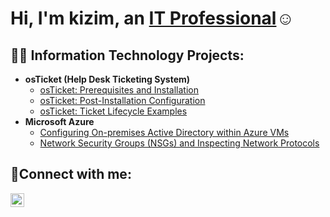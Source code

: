 <h1>Hi, I'm kizim, an <a href="https://linkedin.com/in/kizim">IT Professional</a>☺</h1>

<h2>👨‍💻 Information Technology Projects:</h2>

- <b>osTicket (Help Desk Ticketing System)</b>
  - [osTicket: Prerequisites and Installation](https://github.com/KizimG/osticket-prereqs)
  - [osTicket: Post-Installation Configuration](https://github.com/KizimG/post-install-config)
  - [osTicket: Ticket Lifecycle Examples](https://github.com/KizimG/ticket-lifecycle)
- <b>Microsoft Azure</b>
  - [Configuring On-premises Active Directory within Azure VMs](https://github.com/KizimG/configure-ad)
  - [Network Security Groups (NSGs) and Inspecting Network Protocols](https://github.com/KizimG/azure-network-protocols)

<h2>🤳Connect with me:</h2>

[<img align="left" alt="Josh | LinkedIn" width="22px" src="https://cdn.jsdelivr.net/npm/simple-icons@v3/icons/linkedin.svg" />][linkedin]

[linkedin]: https://linkedin.com/in/Josh

<!--
**KizimG/KizimG** is a ✨ _special_ ✨ repository because its `README.md` (this file) appears on your GitHub profile.

Here are some ideas to get you started:

- 🔭 I’m currently working on ...
- 🌱 I’m currently learning ...
- 👯 I’m looking to collaborate on ...
- 🤔 I’m looking for help with ...
- 💬 Ask me about ...
- 📫 How to reach me: ...
- 😄 Pronouns: ...
- ⚡ Fun fact: ...
-->
